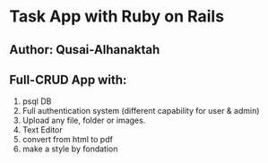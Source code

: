 # Task App with Ruby on Rails 

## Author: Qusai-Alhanaktah


## Full-CRUD App with:
1. psql DB
2. Full authentication system (different capability for user & admin)
3. Upload any file, folder or images.
4. Text Editor
5. convert from html to pdf
6. make a style by fondation
